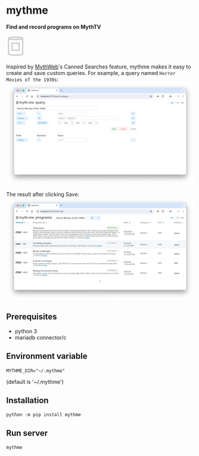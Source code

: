 # mythme
**Find and record programs on MythTV**

<picture>
  <source media="(prefers-color-scheme: dark)" srcset="https://raw.githubusercontent.com/donaldoakes/mythme/main/docs/img/mm-dark.png" style="width:50px">
  <source media="(prefers-color-scheme: light)" srcset="https://raw.githubusercontent.com/donaldoakes/mythme/main/docs/img/mm-dark.png#gh-dark-mode-only" style="width:50px">
  <img alt="mythme" src="https://raw.githubusercontent.com/donaldoakes/mythme/main/docs/img/mm-dark.png#gh-dark-mode-only" width="50px">
</picture>

Inspired by [MythWeb](https://github.com/MythTV/mythweb)'s Canned Searches feature, mythme makes it easy
to create and save custom queries. For example, a query named `Horror Movies of the 1930s`:
<picture>
  <source media="(prefers-color-scheme: dark)" srcset="https://raw.githubusercontent.com/donaldoakes/mythme/main/docs/img/query-dark.png">
  <source media="(prefers-color-scheme: light)" srcset="https://raw.githubusercontent.com/donaldoakes/mythme/main/docs/img/query-light.png">
  <img alt="mythme query" src="https://raw.githubusercontent.com/donaldoakes/mythme/main/docs/img/query-light.png">
</picture>

The result after clicking Save:
<picture>
  <source media="(prefers-color-scheme: dark)" srcset="https://raw.githubusercontent.com/donaldoakes/mythme/main/docs/img/programs-dark.png">
  <source media="(prefers-color-scheme: light)" srcset="https://raw.githubusercontent.com/donaldoakes/mythme/main/docs/img/programs-light.png#gh-dark-mode-only">
  <img alt="mythme programs" src="https://raw.githubusercontent.com/donaldoakes/mythme/main/docs/img/programs-light.png#gh-dark-mode-only">
</picture>


## Prerequisites
- python 3
- mariadb connector/c

## Environment variable
```
MYTHME_DIR="~/.mythme"
```
(default is '~/.mythme')

## Installation
```
python -m pip install mythme
```

## Run server
```
mythme
```
